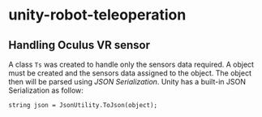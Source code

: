 # unity-robot-teleoperation

## Handling Oculus VR sensor

A class ``Ts`` was created to handle only the sensors data required. A object must be created and the sensors data assigned to the object. The object then will be parsed using _JSON Serialization_. Unity has a built-in JSON Serialization as follow:

```
string json = JsonUtility.ToJson(object);
```
